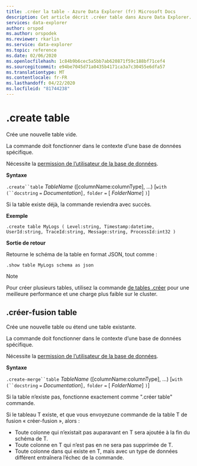 ```yaml
---
title: .créer la table - Azure Data Explorer (fr) Microsoft Docs
description: Cet article décrit .créer table dans Azure Data Explorer.
services: data-explorer
author: orspod
ms.author: orspodek
ms.reviewer: rkarlin
ms.service: data-explorer
ms.topic: reference
ms.date: 02/06/2020
ms.openlocfilehash: 1c84b9b6cec5a5bb7ab620871f59c188bf71cef4
ms.sourcegitcommit: e94be7045d71a0435b4171ca3a7c30455e6dfa57
ms.translationtype: MT
ms.contentlocale: fr-FR
ms.lasthandoff: 04/22/2020
ms.locfileid: "81744238"
---
```

# <a name="create-table"></a>.create table

Crée une nouvelle table vide.

La commande doit fonctionner dans le contexte d’une base de données spécifique.

Nécessite la [permission de l’utilisateur de la base de données](../management/access-control/role-based-authorization.md).

**Syntaxe**

`.create``table` *TableName* ([columnName:columnType], ...)  [`with` `(``docstring` `=` *Documentation*]`,` `folder` `=` [ *FolderName*] `)`]

Si la table existe déjà, la commande reviendra avec succès.

**Exemple** 

```kusto
.create table MyLogs ( Level:string, Timestamp:datetime, UserId:string, TraceId:string, Message:string, ProcessId:int32 ) 
```
 
**Sortie de retour**

Retourne le schéma de la table en format JSON, tout comme :

```kusto
.show table MyLogs schema as json
```

> [!NOTE]
> Pour créer plusieurs tables, utilisez la commande [de tables .créer](/create-tables.md) pour une meilleure performance et une charge plus faible sur le cluster.

## <a name="create-merge-table"></a>.créer-fusion table

Crée une nouvelle table ou étend une table existante. 

La commande doit fonctionner dans le contexte d’une base de données spécifique. 

Nécessite la [permission de l’utilisateur de la base de données](../management/access-control/role-based-authorization.md).

**Syntaxe**

`.create-merge``table` *TableName* ([columnName:columnType], ...)  [`with` `(``docstring` `=` *Documentation*]`,` `folder` `=` [ *FolderName*] `)`]

Si la table n’existe pas, fonctionne exactement comme ".créer table" commande.

Si le tableau T existe, et que vous envoyez<columns specification>une commande de la table T de fusion « créer-fusion », alors :

* Toute colonne <columns specification> qui n’existait pas auparavant en T sera ajoutée à la fin du schéma de T.
* Toute colonne en T <columns specification> qui n’est pas en ne sera pas supprimée de T.
* Toute colonne <columns specification> dans qui existe en T, mais avec un type de données différent entraînera l’échec de la commande.
